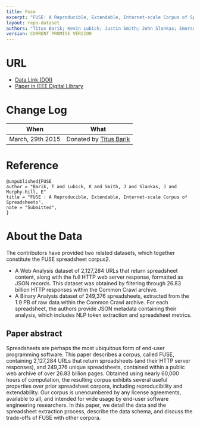 ```yaml
---
title: Fuse
excerpt: "FUSE: A Reproducible, Extendable, Internet-scale Corpus of Spreadsheets"
layout: repo-dataset
authors: "Titus Barik; Kevin Lubick; Justin Smith; John Slankas; Emerson Murphy-Hill"
version: CURRENT PROMISE VERSION
---
```


# URL

* [Data Link (DOI)](https://doi.org/10.5281/zenodo.581678)
* [Paper in IEEE Digital Library](http://ieeexplore.ieee.org/document/7180124/)

# Change Log

When | What
---- | ----
March, 29th 2015 | Donated by [Titus Barik](/repo/people)

# Reference

```
@unpublished{FUSE
author = "Barik, T and Lubick, K and Smith, J and Slankas, J and Murphy-hill, E"
title = "FUSE : A Reproducible, Extendable, Internet-scale Corpus of Spreadsheets",
note = "Submitted",
}
```

# About the Data

The contributors have provided two related datasets, which together constitute the FUSE spreadsheet corpus2.

  + A Web Analysis dataset of 2,127,284 URLs that return spreadsheet content, along with the full HTTP web server response, formatted as JSON records. This dataset was obtained by filtering through 26.83 billion HTTP responses within the Common Crawl archive.
  + A Binary Analysis dataset of 249,376 spreadsheets, extracted from the 1.9 PB of raw data within the Common Crawl archive. For each spreadsheet, the authors provide JSON metadata containing their analysis, which includes NLP token extraction and spreadsheet metrics.

## Paper abstract

Spreadsheets are perhaps the most ubiquitous form of end-user programming software. This paper describes a corpus, called FUSE, containing 2,127,284 URLs that return spreadsheets (and their HTTP server responses), and 249,376 unique spreadsheets, contained within a public web archive of over 26.83 billion pages. Obtained using nearly 60,000 hours of computation, the resulting corpus exhibits several useful properties over prior spreadsheet corpora, including reproducibility and extendability. Our corpus is unencumbered by any license agreements, available to all, and intended for wide usage by end-user software engineering researchers. In this paper, we detail the data and the spreadsheet extraction process, describe the data schema, and discuss the trade-offs of FUSE with other corpora.
